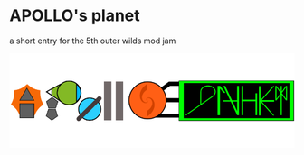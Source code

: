 # APOLLO's planet

a short entry for the 5th outer wilds mod jam

![Obscure Reference Dot Entity logo](Drawing-47.sketchpad.png)
